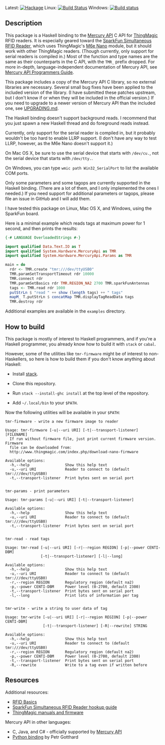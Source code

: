 Latest:
[![Hackage](https://img.shields.io/hackage/v/mercury-api.svg)](https://hackage.haskell.org/package/mercury-api)
Linux:
[![Build Status](https://travis-ci.org/ppelleti/hs-mercury-api.svg?branch=master)](https://travis-ci.org/ppelleti/hs-mercury-api)
Windows:
[![Build status](https://ci.appveyor.com/api/projects/status/aywuy9y05ow8wja2/branch/master?svg=true)](https://ci.appveyor.com/project/ppelleti/hs-mercury-api/branch/master)

## Description

This package is a Haskell binding to the [Mercury API][5] C API for
[ThingMagic][6] RFID readers.  It is especially geared toward
the [SparkFun Simultaneous RFID Reader][1], which uses ThingMagic's
[M6e Nano][7] module, but it should work with other ThingMagic
readers.  (Though currently, only support for serial readers is
compiled in.)  Most of the function and type names are the same as
their counterparts in the C API, with the `TMR_` prefix dropped.  For
more in-depth, language-independent documentation of Mercury API, see
[Mercury API Programmers Guide][2].

This package includes a copy of the Mercury API C library, so no
external libraries are necessary.  Several small bug fixes have been
applied to the included version of the library.  (I have submitted
these patches upstream, but I don't know if or when they will be
included in the official version.)  If you need to upgrade to a newer
version of Mercury API than the included one, see [UPGRADING.md][9].

The Haskell binding doesn't support background reads.  I recommend
that you just spawn a new Haskell thread and do foreground reads
instead.

Currently, only support for the serial reader is compiled in, but it
probably wouldn't be too hard to enable LLRP support.  (I don't have
any way to test LLRP, however, as the M6e Nano doesn't support it.)

On Mac OS X, be sure to use the serial device that starts with
`/dev/cu.`, not the serial device that starts with `/dev/tty.`.

On Windows, you can type `wmic path Win32_SerialPort` to list the
available COM ports.

Only some parameters and some tagops are currently supported in the
Haskell binding.  (There are a lot of them, and I only implemented the
ones I needed.)  If you need support for additional parameters or
tagops, please file an issue in GitHub and I will add them.

I have tested this package on Linux, Mac OS X, and Windows, using the
SparkFun board.

Here is a minimal example which reads tags at maximum power for 1
second, and then prints the results:

```haskell
{-# LANGUAGE OverloadedStrings #-}

import qualified Data.Text.IO as T
import qualified System.Hardware.MercuryApi as TMR
import qualified System.Hardware.MercuryApi.Params as TMR

main = do
  rdr <- TMR.create "tmr:///dev/ttyUSB0"
  TMR.paramSetTransportTimeout rdr 10000
  TMR.connect rdr
  TMR.paramSetBasics rdr TMR.REGION_NA2 2700 TMR.sparkFunAntennas
  tags <- TMR.read rdr 1000
  putStrLn $ "read " ++ show (length tags) ++ " tags"
  mapM_ T.putStrLn $ concatMap TMR.displayTagReadData tags
  TMR.destroy rdr
```

Additional examples are available in the `examples` directory.

## How to build

This package is mostly of interest to Haskell programmers, and if
you're a Haskell programmer, you already know how to build it with
`stack` or `cabal`.

However, some of the utilities like `tmr-firmware` might be of
interest to non-Haskellers, so here is how to build them if you don't
know anything about Haskell:

* Install [stack][11].

* Clone this repository.

* Run `stack --install-ghc install` at the top level of the repository.

* Add `~/.local/bin` to your `$PATH`.

Now the following utilities will be available in your `$PATH`:

```
tmr-firmware - write a new firmware image to reader

Usage: tmr-firmware [-u|--uri URI] [-t|--transport-listener] [FILENAME]
  If run without firmware file, just print current firmware version. Firmware
  file can be downloaded from:
  http://www.thingmagic.com/index.php/download-nano-firmware

Available options:
  -h,--help                Show this help text
  -u,--uri URI             Reader to connect to (default tmr:///dev/ttyUSB0)
  -t,--transport-listener  Print bytes sent on serial port


tmr-params - print parameters

Usage: tmr-params [-u|--uri URI] [-t|--transport-listener]

Available options:
  -h,--help                Show this help text
  -u,--uri URI             Reader to connect to (default tmr:///dev/ttyUSB0)
  -t,--transport-listener  Print bytes sent on serial port


tmr-read - read tags

Usage: tmr-read [-u|--uri URI] [-r|--region REGION] [-p|--power CENTI-DBM]
                [-t|--transport-listener] [-l|--long]

Available options:
  -h,--help                Show this help text
  -u,--uri URI             Reader to connect to (default tmr:///dev/ttyUSB0)
  -r,--region REGION       Regulatory region (default na2)
  -p,--power CENTI-DBM     Power level (0-2700, default 2300)
  -t,--transport-listener  Print bytes sent on serial port
  -l,--long                Print lots of information per tag


tmr-write - write a string to user data of tag

Usage: tmr-write [-u|--uri URI] [-r|--region REGION] [-p|--power CENTI-DBM]
                 [-t|--transport-listener] [-R|--rewrite] STRING

Available options:
  -h,--help                Show this help text
  -u,--uri URI             Reader to connect to (default tmr:///dev/ttyUSB0)
  -r,--region REGION       Regulatory region (default na2)
  -p,--power CENTI-DBM     Power level (0-2700, default 2300)
  -t,--transport-listener  Print bytes sent on serial port
  -R,--rewrite             Write to a tag even if written before
```

## Resources

Additional resources:

* [RFID Basics][8]
* [SparkFun Simultaneous RFID Reader hookup guide][3]
* [ThingMagic manuals and firmware][4]

Mercury API in other languages:

* C, Java, and C# - officially supported by [Mercury API][5]
* [Python binding][10] by Petr Gotthard

[1]: https://www.sparkfun.com/products/14066
[2]: http://www.thingmagic.com/images/Downloads/Docs/MercuryAPI_ProgrammerGuide_for_v1.27.3.pdf
[3]: https://learn.sparkfun.com/tutorials/simultaneous-rfid-tag-reader-hookup-guide
[4]: http://www.thingmagic.com/index.php/manuals-firmware
[5]: http://www.thingmagic.com/index.php/manuals-firmware#Mercury_API
[6]: http://www.thingmagic.com/
[7]: http://www.thingmagic.com/index.php/embedded-rfid-readers/thingmagic-nano-module
[8]: https://learn.sparkfun.com/tutorials/rfid-basics
[9]: https://github.com/ppelleti/hs-mercury-api/blob/master/UPGRADING.md
[10]: https://github.com/gotthardp/python-mercuryapi
[11]: https://docs.haskellstack.org/en/stable/README/#how-to-install
